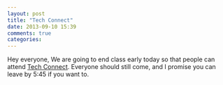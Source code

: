 ```yaml
---
layout: post
title: "Tech Connect"
date: 2013-09-10 15:39
comments: true
categories: 
---
```


Hey everyone,
We are going to end class early today so that people can attend [Tech Connect](http://www.cs.duke.edu/techconnect/). Everyone should still come, and I promise you can leave by 5:45 if you want to.
